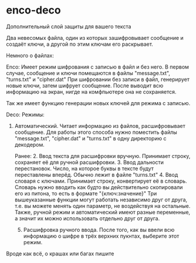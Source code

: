 # enco-deco
Дополнительный слой защиты для вашего текста

Два невесомых файла, один из которых зашифровывает сообщение и создаёт ключи, а другой по этим ключам его раскрывает.

Немного о файлах:

Enco:
Имеет режим шифрования с записью в файл и без него. 
В первом случае, сообщение и ключи помещаются в файлы "message.txt", "turns.txt" и "cipher.dat"
При шифровании без записи в файл, генерирует новые ключи, затем шифрует сообщение. После выводит всю информацию на экран, нигде на комфпьютере она не сохраняется.
    
Так же имеет функцию генерации новых ключей для режима с записью.

Deco:
Режимы:
1. Автоматический. Читает информацию из файлов, расшифровывает сообщение. Для работы этого способа нужно поместить файлы "message.txt", "cipher.dat" и "turns.txt" в одну директорию с декодером.

    Ранее:
    2. Ввод текста для расшифровки вручную. Принимает строку, сохраняет её для ручной расшифровки.
    3. Ввод дальности перестановок. Число, на которое буквы в тексте будут переставлены вперёд. Обычно лежит в файле "turns.txt"
    4. Ввод словаря с ключами. Принимает строку, конвертирует её в словарь. Словарь нужно вводить как будто вы действительно скопировали его из питона, то есть в формате "{ключ:значение}" 
    Три вышеуказанные функции могут работать независимо друг от друга, т.е. вы можете менять один параметр, не воздействуя на остальные. Также, ручной режим и автоматический имеют разные переменные, а значит их можно использовать отдельно друг от друга.

    5. Расшифровка ручного ввода. После того, как вы ввели всю информацию о шифре в трёх верхних пукнтах, выберите этот режим.

Вроде как всё, о крашах или багах пишите
